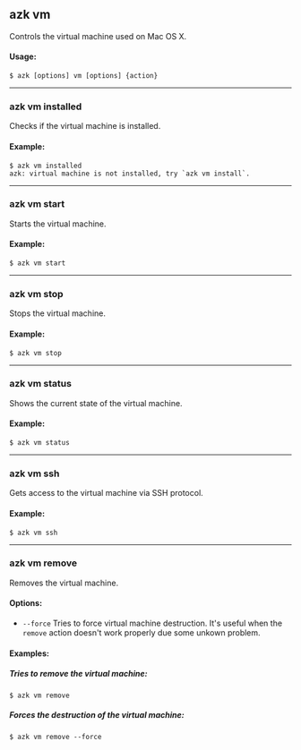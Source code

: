 ## azk vm

Controls the virtual machine used on Mac OS X.

#### Usage:

    $ azk [options] vm [options] {action}

_______________
### azk vm installed

Checks if the virtual machine is installed.

#### Example:

    $ azk vm installed
    azk: virtual machine is not installed, try `azk vm install`.

_______________
### azk vm start

Starts the virtual machine.

#### Example:

    $ azk vm start

_______________
### azk vm stop

Stops the virtual machine.

#### Example:

    $ azk vm stop

_______________
### azk vm status

Shows the current state of the virtual machine.

#### Example:

	$ azk vm status

_______________
### azk vm ssh

Gets access to the virtual machine via SSH protocol.

#### Example:

    $ azk vm ssh

_______________
### azk vm remove

Removes the virtual machine.

#### Options:

- `--force`      Tries to force virtual machine destruction. It's useful when the `remove` action doesn't work properly due some unkown problem.

#### Examples:

##### Tries to remove the virtual machine:

    $ azk vm remove

##### Forces the destruction of the virtual machine:

    $ azk vm remove --force
